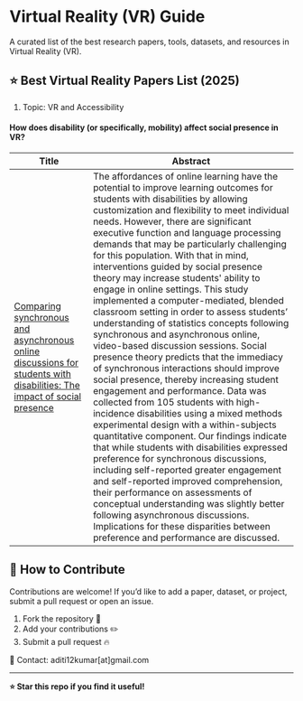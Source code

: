 # Virtual Reality (VR) Guide

A curated list of the best research papers, tools, datasets, and resources in Virtual Reality (VR).

## :star: Best Virtual Reality Papers List (2025)

1. Topic: VR and Accessibility


#### **How does disability (or specifically, mobility) affect social presence in VR?**

| Title | Abstract |
|--------------------------------|-------------|
| [Comparing synchronous and asynchronous online discussions for students with disabilities: The impact of social presence](https://www.sciencedirect.com/science/article/abs/pii/S0360131520300427) | The affordances of online learning have the potential to improve learning outcomes for students with disabilities by allowing customization and flexibility to meet individual needs. However, there are significant executive function and language processing demands that may be particularly challenging for this population. With that in mind, interventions guided by social presence theory may increase students' ability to engage in online settings. This study implemented a computer-mediated, blended classroom setting in order to assess students’ understanding of statistics concepts following synchronous and asynchronous online, video-based discussion sessions. Social presence theory predicts that the immediacy of synchronous interactions should improve social presence, thereby increasing student engagement and performance. Data was collected from 105 students with high-incidence disabilities using a mixed methods experimental design with a within-subjects quantitative component. Our findings indicate that while students with disabilities expressed preference for synchronous discussions, including self-reported greater engagement and self-reported improved comprehension, their performance on assessments of conceptual understanding was slightly better following asynchronous discussions. Implications for these disparities between preference and performance are discussed. |


## 📝 How to Contribute
Contributions are welcome! If you’d like to add a paper, dataset, or project, submit a pull request or open an issue.

1. Fork the repository 🍴
2. Add your contributions ✏️
3. Submit a pull request 🔥

📧 Contact: aditi12kumar[at]gmail.com

---

**⭐ Star this repo if you find it useful!**

